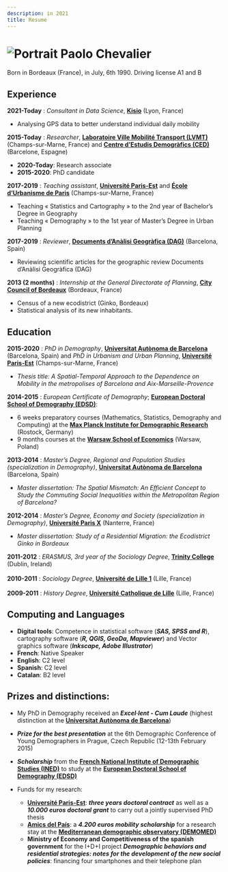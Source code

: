 ```yaml
---
description: in 2021
title: Resume
---
```


![Portrait](/images/portrait.jpg "Bonjour !")  Paolo Chevalier             
============



Born in Bordeaux (France), in July, 6th 1990.
Driving license A1 and B

Experience
----------

**2021-Today**
:   *Consultant in Data Science*, [**Kisio**](https://kisio.com/) (Lyon, France)
  * Analysing GPS data to better understand individual daily mobility

**2015-Today**
:   *Researcher*, [**Laboratoire Ville Mobilité Transport (LVMT)**](https://www.lvmt.fr/) (Champs-sur-Marne, France)
and [**Centre d’Estudis Demogràfics (CED)**](https://ced.uab.cat/) (Barcelone, Espagne)
  * **2020-Today**: Research associate
  * **2015-2020**: PhD candidate

**2017-2019**
:   *Teaching assistant*, [**Université Paris-Est**](https://www.univ-gustave-eiffel.fr/) and [**École d’Urbanisme de Paris**](https://www.eup.fr/en/) (Champs-sur-Marne, France)
  * Teaching « Statistics and Cartography » to the 2nd year of Bachelor’s Degree in Geography
  * Teaching « Demography » to the 1st year of Master’s Degree in Urban Planning

**2017-2019**
:   *Reviewer*, [**Documents d’Anàlisi Geogràfica (DAG)**](https://dag.revista.uab.es/) (Barcelona, Spain)
  * Reviewing scientific articles for the geographic review Documents d’Anàlisi Geogràfica (DAG)

**2013 (2 months)**
:   *Internship at the  General Directorate of Planning*, [**City Council of Bordeaux**](https://www.bordeaux.fr/o166/direction-de-l-urbanisme-du-patrimoine-et-des-paysages) (Bordeaux, France)
  * Census of a new ecodistrict (Ginko, Bordeaux)
  * Statistical analysis of its new inhabitants.

  
Education
---------

**2015-2020**
:   *PhD in Demography*, [**Universitat Autònoma de Barcelona**](https://www.uab.cat/) (Barcelona, Spain) and *PhD in Urbanism and Urban Planning*, [**Université Paris-Est**](https://www.univ-gustave-eiffel.fr/) (Champs-sur-Marne, France)

* *Thesis title: A Spatial-Temporal Approach to the Dependence on Mobility in the metropolises of Barcelona and Aix-Marseille-Provence*


**2014-2015**
:   *European Certificate of Demography*; [**European Doctoral School of Demography (EDSD)**](https://www.eds-demography.org/): 
  * 6 weeks preparatory courses (Mathematics, Statistics, Demography and Computing) at the [**Max Planck Institute for Demographic Research**](https://www.demogr.mpg.de/en) (Rostock, Germany)
  * 9 months courses at the [**Warsaw School of Economics**](https://ssl-www.sgh.waw.pl/en/Pages/default.aspx) (Warsaw, Poland)

**2013-2014**
:   *Master’s Degree, Regional and Population Studies (specialization in Demography)*, [**Universitat Autònoma de Barcelona**](https://www.uab.cat/) (Barcelona, Spain)

* *Master dissertation: The Spatial Mismatch: An Efficient Concept to Study the Commuting Social Inequalities within the Metropolitan Region of Barcelona?*

**2012-2014**
:   *Master’s Degree, Economy and Society (specialization in Demography)*, [**Université Paris X**](https://www.parisnanterre.fr/portail-institutionnel-693762.kjsp) (Nanterre, France)

* *Master dissertation: Study of a Residential Migration: the Ecodistrict Ginko in Bordeaux*

**2011-2012**
:   *ERASMUS, 3rd year of the Sociology Degree*, [**Trinity College**](https://www.tcd.ie/) (Dublin, Ireland)
\
\
**2010-2011**
:   *Sociology Degree*, [**Université de Lille 1**](https://www.univ-lille.fr/) (Lille, France)
\
\
**2009-2011**
:   *History Degree*, [**Université Catholique de Lille**](https://www.univ-catholille.fr/) (Lille, France)

Computing and Languages
----------

- **Digital tools**: Competence in statistical software (**_SAS, SPSS and R_**), cartography software (**_R, QGIS, GeoDa, Mapviewer_**) and Vector graphics software (**_Inkscape, Adobe Illustrator_**)
- **French**: Native Speaker
- **English**: C2 level
- **Spanish**: C2 level 
- **Catalan**: B2 level 

Prizes and distinctions:
----------

* My PhD in Demography received an ***Excel·lent - Cum Laude*** (highest distinction at the [**Universitat Autònoma de Barcelona**](https://www.uab.cat/))
* ***Prize for the best presentation*** at the 6th Demographic Conference of Young Demographers in Prague, Czech Republic (12-13th February 2015)
* ***Scholarship*** from the [**French National Institute of Demographic Studies (INED)**](https://www.ined.fr/) to study at the [**European Doctoral School of Demography (EDSD)**](https://www.eds-demography.org/)

* Funds for my research:
     * [**Université Paris-Est**](https://www.univ-gustave-eiffel.fr/): ***three years doctoral contract*** as well as a ***10.000 euros doctoral grant*** to carry out a jointly supervised PhD thesis
     * [**Amics del País**](https://www.amicsdelpais.com/): a ***4.200 euros mobility scholarship*** for a research stay at the [**Mediterranean demographic observatory (DEMOMED)**](https://demomed.org/index.php/fr/)
     * **Ministry of Economy and Competitiveness of the spanish government** for the I+D+I project ***Demographic behaviors and residential strategies: notes for the development of the new social policies***: financing four smartphones and their telephone plan
     
    